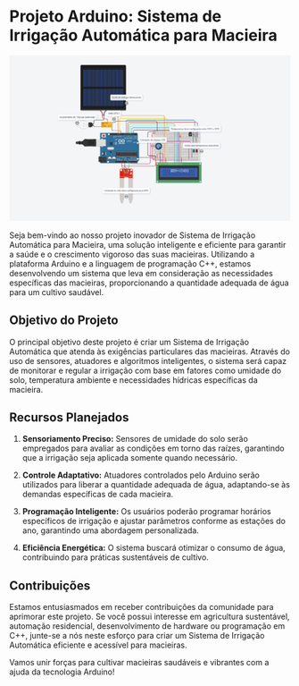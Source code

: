# Projeto Arduino: Sistema de Irrigação Automática para Macieira

![Macieira](https://github.com/EduardoDosSantosFerreira/apple-cpp/raw/main/applepng.png)

Seja bem-vindo ao nosso projeto inovador de Sistema de Irrigação Automática para Macieira, uma solução inteligente e eficiente para garantir a saúde e o crescimento vigoroso das suas macieiras. Utilizando a plataforma Arduino e a linguagem de programação C++, estamos desenvolvendo um sistema que leva em consideração as necessidades específicas das macieiras, proporcionando a quantidade adequada de água para um cultivo saudável.

## Objetivo do Projeto

O principal objetivo deste projeto é criar um Sistema de Irrigação Automática que atenda às exigências particulares das macieiras. Através do uso de sensores, atuadores e algoritmos inteligentes, o sistema será capaz de monitorar e regular a irrigação com base em fatores como umidade do solo, temperatura ambiente e necessidades hídricas específicas da macieira.

## Recursos Planejados

1. **Sensoriamento Preciso:** Sensores de umidade do solo serão empregados para avaliar as condições em torno das raízes, garantindo que a irrigação seja aplicada somente quando necessário.

2. **Controle Adaptativo:** Atuadores controlados pelo Arduino serão utilizados para liberar a quantidade adequada de água, adaptando-se às demandas específicas de cada macieira.

3. **Programação Inteligente:** Os usuários poderão programar horários específicos de irrigação e ajustar parâmetros conforme as estações do ano, garantindo uma abordagem personalizada.

4. **Eficiência Energética:** O sistema buscará otimizar o consumo de água, contribuindo para práticas sustentáveis de cultivo.

## Contribuições

Estamos entusiasmados em receber contribuições da comunidade para aprimorar este projeto. Se você possui interesse em agricultura sustentável, automação residencial, desenvolvimento de hardware ou programação em C++, junte-se a nós neste esforço para criar um Sistema de Irrigação Automática eficiente e acessível para macieiras.

Vamos unir forças para cultivar macieiras saudáveis e vibrantes com a ajuda da tecnologia Arduino!
